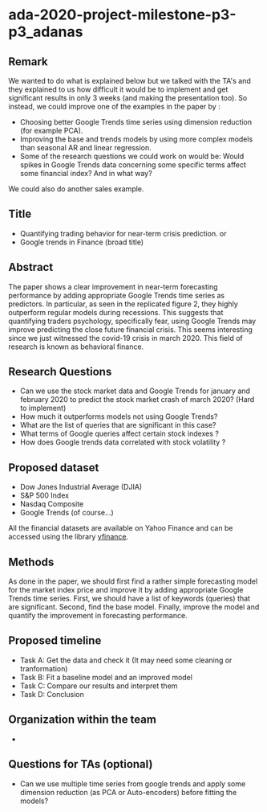 # ada-2020-project-milestone-p3-p3_adanas

## Remark
We wanted to do what is explained below but we talked with the TA's and they explained to us how difficult it would be to implement and get significant results in only 3 weeks (and making the presentation too). So instead, we could improve one of the examples in the paper by :
- Choosing better Google Trends time series using dimension reduction (for example PCA).
- Improving the base and trends models by using more complex models than seasonal AR and linear regression.
- Some of the research questions we could work on would be: Would spikes in Google Trends data concerning some specific terms affect some financial index? And in what way?

We could also do another sales example.

## Title
- Quantifying trading behavior for near-term crisis prediction.
or
- Google trends in Finance (broad title)

## Abstract
The paper shows a clear improvement in near-term forecasting performance by adding appropriate Google Trends time series as predictors. In particular, as seen in the replicated figure 2, they highly outperform regular models during recessions. This suggests that quantifying traders psychology, specifically fear, using Google Trends may improve predicting the close future financial crisis. This seems interesting since we just witnessed the covid-19 crisis in march 2020. This field of research is known as behavioral finance.

## Research Questions
- Can we use the stock market data and Google Trends for january and february 2020 to predict the stock market crash of march 2020? (Hard to implement)
- How much it outperforms models not using Google Trends?
- What are the list of queries that are significant in this case?
- What terms of Google queries affect certain stock indexes ?
- How does Google trends data correlated with stock volatility ?

## Proposed dataset
- Dow Jones Industrial Average (DJIA)
- S&P 500 Index
- Nasdaq Composite
- Google Trends (of course…)

All the financial datasets are available on Yahoo Finance and can be accessed using the library [yfinance](https://pypi.org/project/yfinance/).

## Methods
As done in the paper, we should first find a rather simple forecasting model for the market index price and improve it by adding appropriate Google Trends time series. First, we should have a list of keywords (queries) that are significant. Second, find the base model. Finally, improve the model and quantify the improvement in forecasting performance.

## Proposed timeline
- Task A: Get the data and check it (It may need some cleaning or tranformation)
- Task B: Fit a baseline model and an improved model
- Task C: Compare our results and interpret them
- Task D: Conclusion

## Organization within the team
-

## Questions for TAs (optional)
- Can we use multiple time series from google trends and apply some dimension reduction (as PCA or Auto-encoders) before fitting the models?


